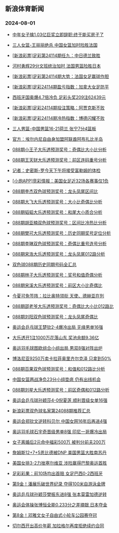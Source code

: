 ## 新浪体育新闻 
### 2024-08-01

+ [中年女子擒1.03亿巨奖立即辞职:终于能买房子了](https://sports.sina.com.cn/l/2024-07-31/doc-incfynpn4158447.shtml)

+ [三人女篮-王丽丽绝杀 中国女篮加时险胜法国](https://sports.sina.com.cn/basketball/cba/2024-07-31/doc-incfysvp6043790.shtml)

+ [[新浪彩票]足彩第24114期任九：中日德兰致胜](https://sports.sina.com.cn/l/2024-07-31/doc-incfysvk4029381.shtml)

+ [河村勇辉29分文班统治加时 法国男篮险胜日本](https://sports.sina.com.cn/basketball/nba/2024-07-31/doc-incfynpp9380082.shtml)

+ [[新浪彩票]足彩第24114期大势：法国女足赢球作胆](https://sports.sina.com.cn/l/2024-07-31/doc-incfysvp6035909.shtml)

+ [[新浪彩票]足彩24114期盈亏指数：加拿大女足防平](https://sports.sina.com.cn/l/2024-07-31/doc-incfysvk4030506.shtml)

+ [西班牙国奥爆4.7倍冷负 足彩头奖209注62439元](https://sports.sina.com.cn/l/2024-07-31/doc-incfynpr6164896.shtml)

+ [[新浪彩票]足彩24114期投注策略：阿贾克斯不败](https://sports.sina.com.cn/l/2024-07-31/doc-incfysvk4029590.shtml)

+ [[新浪彩票]足彩24114期冷热指数：博德闪耀不败](https://sports.sina.com.cn/l/2024-07-31/doc-incfyxch3954133.shtml)

+ [三人男篮-中国男篮16-21荷兰 张宁7分4篮板](https://sports.sina.com.cn/basketball/cba/2024-07-31/doc-incfysvp6045600.shtml)

+ [官方：埃尔内尼自由身加盟阿联酋阿布扎比半岛](https://sports.sina.com.cn/g/2024-07-31/doc-incfxvru4481951.shtml)

+ [088期小王子大乐透预测奖号：奇偶比大小比分析](https://sports.sina.com.cn/l/2024-07-31/doc-incfzcma7128621.shtml)

+ [088期王天财大乐透预测奖号：前区连码重号分析](https://sports.sina.com.cn/l/2024-07-31/doc-incfzcme3904025.shtml)

+ [记者：史密斯-罗今天下午将接受富勒姆的体检](https://sports.sina.com.cn/g/2024-07-31/doc-incfxvrx6510470.shtml)

+ [[小炮APP]竞彩情报：美国女足近32场各赛事仅1负](https://sports.sina.com.cn/l/2024-07-31/doc-incfysvk4064888.shtml)

+ [088期李杰双色球预测奖号：龙头凤尾区间比](https://sports.sina.com.cn/l/2024-07-31/doc-incfzcmf9129742.shtml)

+ [088期大飞大乐透预测奖号：大小比奇偶比分析](https://sports.sina.com.cn/l/2024-07-31/doc-incfyxch3978065.shtml)

+ [088期韬韬大乐透预测奖号：和尾大小质合分析](https://sports.sina.com.cn/l/2024-07-31/doc-incfzcma7126527.shtml)

+ [088期胡亚楠双色球预测奖号：区间比冷热比分析](https://sports.sina.com.cn/l/2024-07-31/doc-incfzitc9002502.shtml)

+ [088期樊可大乐透预测奖号：历史同期奖号定位分析](https://sports.sina.com.cn/l/2024-07-31/doc-incfyxce7200954.shtml)

+ [088期李琳双色球预测奖号：奇偶比重号连号分析](https://sports.sina.com.cn/l/2024-07-31/doc-incfzcma7133164.shtml)

+ [088期宋浩大乐透预测奖号：龙头凤尾012路分析](https://sports.sina.com.cn/l/2024-07-31/doc-incfzcmi5897767.shtml)

+ [双色球088期历史同期号码全汇总](https://sports.sina.com.cn/l/2024-07-31/doc-incfzisy7010984.shtml)

+ [088期林子大乐透预测奖号：奖号和值奇偶分析](https://sports.sina.com.cn/l/2024-07-31/doc-incfyxce7203904.shtml)

+ [088期宋溪大乐透预测奖号：前区大小比奇偶比](https://sports.sina.com.cn/l/2024-07-31/doc-incfzcmf9120713.shtml)

+ [今夏可免签阵：拉比奥特领衔 天使、德赫亚在列](https://sports.sina.com.cn/g/2024-07-31/doc-incfxvrx6506239.shtml)

+ [088期邵老爷大乐透预测奖号：奇偶比大小比012路比](https://sports.sina.com.cn/l/2024-07-31/doc-incfzcmi5897977.shtml)

+ [088期刘阳双色球预测奖号：龙头凤尾奇偶比](https://sports.sina.com.cn/l/2024-07-31/doc-incfzcma7131934.shtml)

+ [奥运会乒乓球王楚钦2-4爆冷出局 无缘男单16强](https://sports.sina.com.cn/others/pingpang/2024-07-31/doc-incfzitf5833053.shtml)

+ [大乐透开1注1000万花落山东 奖池余额9.36亿](https://sports.sina.com.cn/l/2024-07-31/doc-incfzyqx5545223.shtml)

+ [奥运羽毛球图欧组合小组出局 男双8强对阵出炉](https://sports.sina.com.cn/others/badmin/2024-07-31/doc-incfzyqv8758182.shtml)

+ [博洛尼亚9250万卖卡拉菲奥里齐尔克泽 只拿到50%](https://sports.sina.com.cn/g/2024-07-31/doc-incfxvrx6506724.shtml)

+ [088期百果双色球预测奖号：和值和012路比分析](https://sports.sina.com.cn/l/2024-07-31/doc-incfzcme3916745.shtml)

+ [中国女篮两战净负23分小组垫底 仍有出线机会](https://sports.sina.com.cn/basketball/cba/2024-07-31/doc-incfzuhz5660243.shtml)

+ [088期刘星大乐透预测奖号：前区奇偶和012路分析](https://sports.sina.com.cn/l/2024-07-31/doc-incfyxce7204053.shtml)

+ [奥运会乒乓球孙颖莎4-0倪夏莲 顺利晋级女单16强](https://sports.sina.com.cn/others/pingpang/2024-07-31/doc-incfzpzc5719747.shtml)

+ [新浪彩票双色球名家第24088期推荐汇总](https://sports.sina.com.cn/l/2024-07-31/doc-incfzita3801582.shtml)

+ [奥运会郑钦文逆转科贝尔 中国女网16年后再进4强](https://sports.sina.com.cn/tennis/china/2024-07-31/doc-incfzyqu3564984.shtml)

+ [奥运羽毛球石宇奇晋级男单8强 印尼一哥爆冷出局](https://sports.sina.com.cn/others/badmin/2024-07-31/doc-incfzpzc5757588.shtml)

+ [女子离婚后2元命中福彩500万 被判分前夫200万](https://sports.sina.com.cn/l/2024-08-01/doc-inchavuk3123544.shtml)

+ [詹姆斯12+7+5恩比德被DNP 美国男篮大胜南苏丹](https://sports.sina.com.cn/basketball/nba/2024-08-01/doc-inchavup5096232.shtml)

+ [美国女排3-2力挫塞尔维亚 涉险赢得巴黎奥运首胜](https://sports.sina.com.cn/others/volleyball/2024-08-01/doc-inchavum8318791.shtml)

+ [足彩彩果：前10场均出首赔 女足巴西0-2西班牙](https://sports.sina.com.cn/l/2024-08-01/doc-inchavup5104827.shtml)

+ [第9金！潘展乐破世界纪录 夺得100米自游泳金牌](https://sports.sina.com.cn/others/swim/2024-08-01/doc-inchavum8334090.shtml)

+ [奥运乒乓球孙颖莎樊振东进8强 张本莫雷加德逆转](https://sports.sina.com.cn/others/pingpang/2024-08-01/doc-inchavuh6353194.shtml)

+ [奥运会体操张博恒全能0.233分之差摘银 日本夺金](https://sports.sina.com.cn/others/ticao/2024-08-01/doc-incharnr5223719.shtml)

+ [第8金！邓雅文女子自由式小轮车公园赛夺冠](https://sports.sina.com.cn/others/bmx/2024-07-31/doc-incfzyqs6771027.shtml)

+ [切尔西开出高价年薪 加拉格尔再度拒绝续约合同](https://sports.sina.com.cn/g/pl/2024-08-01/doc-inchcaai8232642.shtml)

